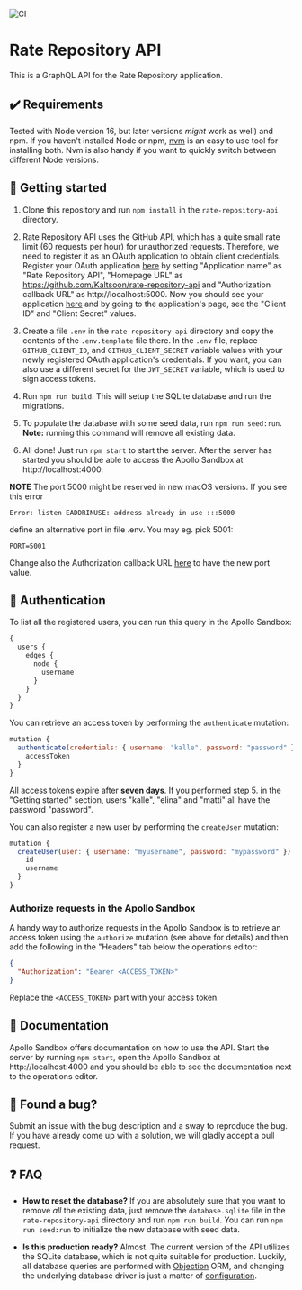 ![CI](https://github.com/Kaltsoon/rate-repository-api/workflows/CI/badge.svg)

# Rate Repository API

This is a GraphQL API for the Rate Repository application.

## ✔️ Requirements

Tested with Node version 16, but later versions _might_ work as well) and npm. If you haven't installed Node or npm, [nvm](https://github.com/nvm-sh/nvm) is an easy to use tool for installing both. Nvm is also handy if you want to quickly switch between different Node versions.

## 🚀 Getting started

1. Clone this repository and run `npm install` in the `rate-repository-api` directory.

2. Rate Repository API uses the GitHub API, which has a quite small rate limit (60 requests per hour) for unauthorized requests. Therefore, we need to register it as an OAuth application to obtain client credentials. Register your OAuth application [here](https://github.com/settings/applications/new) by setting "Application name" as "Rate Repository API", "Homepage URL" as https://github.com/Kaltsoon/rate-repository-api and "Authorization callback URL" as http://localhost:5000. Now you should see your application [here](https://github.com/settings/developers) and by going to the application's page, see the "Client ID" and "Client Secret" values.

3. Create a file `.env` in the `rate-repository-api` directory and copy the contents of the `.env.template` file there. In the `.env` file, replace `GITHUB_CLIENT_ID`, and `GITHUB_CLIENT_SECRET` variable values with your newly registered OAuth application's credentials. If you want, you can also use a different secret for the `JWT_SECRET` variable, which is used to sign access tokens.

4. Run `npm run build`. This will setup the SQLite database and run the migrations.

5. To populate the database with some seed data, run `npm run seed:run`. **Note:** running this command will remove all existing data.

6. All done! Just run `npm start` to start the server. After the server has started you should be able to access the Apollo Sandbox at http://localhost:4000.

**NOTE** The port 5000 might be reserved in new macOS versions. If you see this error

``` 
Error: listen EADDRINUSE: address already in use :::5000
```

define an alternative port in file .env. You may eg. pick 5001:

``` 
PORT=5001
```

Change also the Authorization callback URL [here](https://github.com/settings/developers) to have the new port value.


## 🔑 Authentication

To list all the registered users, you can run this query in the Apollo Sandbox:

```javascript
{
  users {
    edges {
      node {
        username
      }
    }
  }
}
```

You can retrieve an access token by performing the `authenticate` mutation:

```javascript
mutation {
  authenticate(credentials: { username: "kalle", password: "password" }) {
    accessToken
  }
}
```

All access tokens expire after **seven days**. If you performed step 5. in the "Getting started" section, users "kalle", "elina" and "matti" all have the password "password".

You can also register a new user by performing the `createUser` mutation:

```javascript
mutation {
  createUser(user: { username: "myusername", password: "mypassword" }) {
    id
    username
  }
}
```

### Authorize requests in the Apollo Sandbox

A handy way to authorize requests in the Apollo Sandbox is to retrieve an access token using the `authorize` mutation (see above for details) and then add the following in the "Headers" tab below the operations editor:

```json
{
  "Authorization": "Bearer <ACCESS_TOKEN>"
}
```

Replace the `<ACCESS_TOKEN>` part with your access token.

## 📖 Documentation

Apollo Sandbox offers documentation on how to use the API. Start the server by running `npm start`, open the Apollo Sandbox at http://localhost:4000 and you should be able to see the documentation next to the operations editor.

## 🐛 Found a bug?

Submit an issue with the bug description and a sway to reproduce the bug. If you have already come up with a solution, we will gladly accept a pull request.

## ❓ FAQ

- **How to reset the database?** If you are absolutely sure that you want to remove _all_ the existing data, just remove the `database.sqlite` file in the `rate-repository-api` directory and run `npm run build`. You can run `npm run seed:run` to initialize the new database with seed data.

- **Is this production ready?** Almost. The current version of the API utilizes the SQLite database, which is not quite suitable for production. Luckily, all database queries are performed with [Objection](https://vincit.github.io/objection.js/) ORM, and changing the underlying database driver is just a matter of [configuration](http://knexjs.org/#Installation-client).
